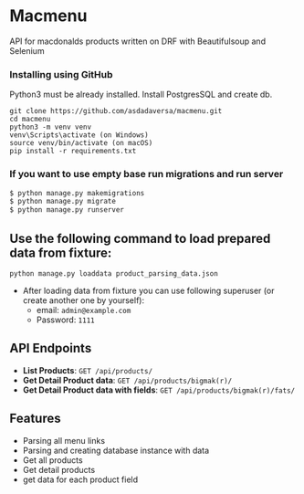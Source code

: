 # Macmenu   
API for macdonalds products written on DRF with Beautifulsoup and Selenium

### Installing using GitHub
Python3 must be already installed. Install PostgresSQL and create db.


```shell
git clone https://github.com/asdadaversa/macmenu.git
cd macmenu
python3 -m venv venv
venv\Scripts\activate (on Windows)
source venv/bin/activate (on macOS)
pip install -r requirements.txt
```

### If you want to use empty base run migrations and run server

```bash
$ python manage.py makemigrations
$ python manage.py migrate
$ python manage.py runserver
```


## Use the following command to load prepared data from fixture:

`python manage.py loaddata product_parsing_data.json`

- After loading data from fixture you can use following superuser (or create another one by yourself):
  - email: `admin@example.com`
  - Password: `1111`

## API Endpoints
- **List Products**: `GET /api/products/`
- **Get Detail Product data**: `GET /api/products/bigmak(r)/`
- **Get Detail Product data with fields**: `GET /api/products/bigmak(r)/fats/`

## Features
- Parsing all menu links
- Parsing and creating database instance with data
- Get all products
- Get detail products
- get data for each product field


